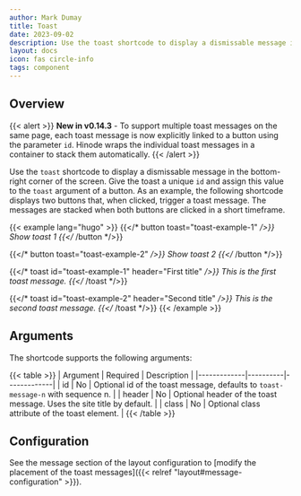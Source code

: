 ```yaml
---
author: Mark Dumay
title: Toast
date: 2023-09-02
description: Use the toast shortcode to display a dismissable message in the bottom-right corner of the screen.
layout: docs
icon: fas circle-info
tags: component
---
```


## Overview

{{< alert >}}
**New in v0.14.3** - To support multiple toast messages on the same page, each toast message is now explicitly linked to a button using the parameter `id`. Hinode wraps the individual toast messages in a container to stack them automatically.
{{< /alert >}}

Use the `toast` shortcode to display a dismissable message in the bottom-right corner of the screen. Give the toast a unique `id` and assign this value to the `toast` argument of a button. As an example, the following shortcode displays two buttons that, when clicked, trigger a toast message. The messages are stacked when both buttons are clicked in a short timeframe.

<!-- markdownlint-disable MD037 -->
{{< example lang="hugo" >}}
{{</* button toast="toast-example-1" */>}}
    Show toast 1
{{</* /button */>}}

{{</* button toast="toast-example-2" */>}}
    Show toast 2
{{</* /button */>}}

{{</* toast id="toast-example-1" header="First title" */>}}
    This is the first toast message.
{{</* /toast */>}}

{{</* toast id="toast-example-2" header="Second title" */>}}
    This is the second toast message.
{{</* /toast */>}}
{{< /example >}}
<!-- markdownlint-enable MD037 -->

## Arguments

The shortcode supports the following arguments:

{{< table >}}
| Argument    | Required | Description |
|-------------|----------|-------------|
| id          | No       | Optional id of the toast message, defaults to `toast-message-n` with sequence n. |
| header      | No       | Optional header of the toast message. Uses the site title by default. |
| class       | No       | Optional class attribute of the toast element. |
{{< /table >}}

## Configuration

See the message section of the layout configuration to [modify the placement of the toast messages]({{< relref "layout#message-configuration" >}}).
